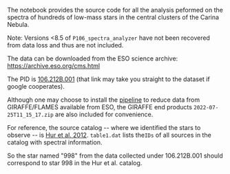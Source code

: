 The notebook provides the source code for all the analysis peformed on the spectra of hundreds of low-mass stars in the central clusters of the Carina Nebula. 

Note: Versions <8.5 of `P106_spectra_analyzer` have not been recovered from data loss and thus are not included.

The data can be downloaded from the ESO science archive: 
https://archive.eso.org/cms.html

The PID is [106.212B.001](https://archive.eso.org/wdb/wdb/eso/sched_rep_arc/query?progid=106.212B.001) (that link may take you straight to the dataset if google cooperates). 

Although one may choose to install the [pipeline](https://eso.org/sci/software/pipelines/) to reduce data from GIRAFFE/FLAMES available from ESO, the GIRAFFE end products `2022-07-25T11_15_17.zip` are also included for convenience.

For reference, the source catalog -- where we identified the stars to observe -- is [Hur et al. 2012](https://ui.adsabs.harvard.edu/abs/2012AJ....143...41H/abstract). `table1.dat` lists the`IDs` of all sources in the catalog with spectral information. 

So the star named "998" from the data collected under 106.212B.001 should correspond to star 998 in the Hur et al. catalog. 
